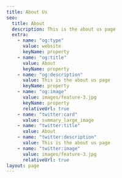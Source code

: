 ```yaml
---
title: About Us
seo:
  title: About
  description: This is the about us page
  extra:
    - name: "og:type"
      value: website
      keyName: property
    - name: "og:title"
      value: About
      keyName: property
    - name: "og:description"
      value: This is the about us page
      keyName: property
    - name: "og:image"
      value: images/feature-3.jpg
      keyName: property
      relativeUrl: true
    - name: "twitter:card"
      value: summary_large_image
    - name: "twitter:title"
      value: About
    - name: "twitter:description"
      value: This is the about us page
    - name: "twitter:image"
      value: images/feature-3.jpg
      relativeUrl: true
layout: page
---
```

